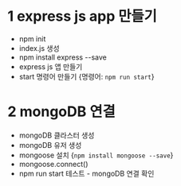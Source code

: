 # 1 express js app 만들기

- npm init
- index.js 생성
- npm install express --save
- express js 앱 만들기
- start 명령어 만들기 {명령어: `npm run start`}

# 2 mongoDB 연결

- mongoDB 클라스터 생성
- mongoDB 유저 생성
- mongoose 설치 {`npm install mongoose --save`}
- mongoose.connect()
- npm run start 테스트 - mongoDB 연결 확인
